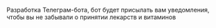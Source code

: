 
 Разработка Телеграм-бота, бот будет присылать вам уведомления, чтобы вы не забывали о принятии лекарств и витаминов
